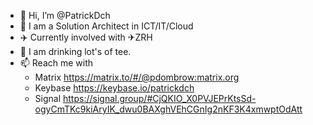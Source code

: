 - 👋 Hi, I’m @PatrickDch
- 👀 I am a Solution Architect in ICT/IT/Cloud
- ✈️ Currently involved with ✈ZRH
- 🌱 I am drinking lot's of tee. 
- 📫 Reach me with 
  - Matrix https://matrix.to/#/@pdombrow:matrix.org
  - Keybase https://keybase.io/patrickdch
  - Signal https://signal.group/#CjQKIO_X0PVJEPrKtsSd-ogyCmTKc9kiAryIK_dwu0BAXghVEhCGnIg2nKF3K4xmwptOdAtt

<!---
Ich gönne mir! 💐
--->
